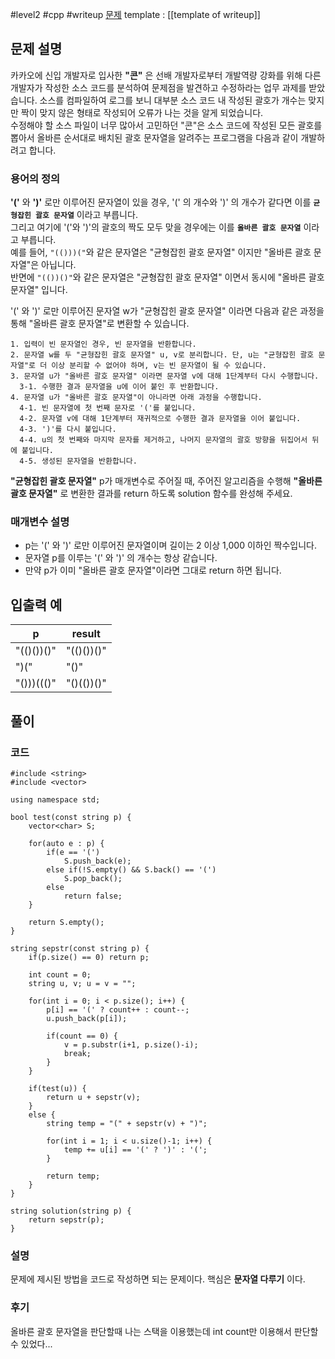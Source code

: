 
#level2 #cpp #writeup
[문제](https://school.programmers.co.kr/learn/courses/30/lessons/60058)
template : [[template of writeup]]

## 문제 설명

카카오에 신입 개발자로 입사한 **"콘"** 은 선배 개발자로부터 개발역량 강화를 위해 다른 개발자가 작성한 소스 코드를 분석하여 문제점을 발견하고 수정하라는 업무 과제를 받았습니다. 소스를 컴파일하여 로그를 보니 대부분 소스 코드 내 작성된 괄호가 개수는 맞지만 짝이 맞지 않은 형태로 작성되어 오류가 나는 것을 알게 되었습니다.  
수정해야 할 소스 파일이 너무 많아서 고민하던 "콘"은 소스 코드에 작성된 모든 괄호를 뽑아서 올바른 순서대로 배치된 괄호 문자열을 알려주는 프로그램을 다음과 같이 개발하려고 합니다.

### 용어의 정의

**'('** 와 **')'** 로만 이루어진 문자열이 있을 경우, '(' 의 개수와 ')' 의 개수가 같다면 이를 **`균형잡힌 괄호 문자열`** 이라고 부릅니다.  
그리고 여기에 '('와 ')'의 괄호의 짝도 모두 맞을 경우에는 이를 **`올바른 괄호 문자열`** 이라고 부릅니다.  
예를 들어, `"(()))("`와 같은 문자열은 "균형잡힌 괄호 문자열" 이지만 "올바른 괄호 문자열"은 아닙니다.  
반면에 `"(())()"`와 같은 문자열은 "균형잡힌 괄호 문자열" 이면서 동시에 "올바른 괄호 문자열" 입니다.

'(' 와 ')' 로만 이루어진 문자열 w가 "균형잡힌 괄호 문자열" 이라면 다음과 같은 과정을 통해 "올바른 괄호 문자열"로 변환할 수 있습니다.

```
1. 입력이 빈 문자열인 경우, 빈 문자열을 반환합니다. 
2. 문자열 w를 두 "균형잡힌 괄호 문자열" u, v로 분리합니다. 단, u는 "균형잡힌 괄호 문자열"로 더 이상 분리할 수 없어야 하며, v는 빈 문자열이 될 수 있습니다. 
3. 문자열 u가 "올바른 괄호 문자열" 이라면 문자열 v에 대해 1단계부터 다시 수행합니다. 
  3-1. 수행한 결과 문자열을 u에 이어 붙인 후 반환합니다. 
4. 문자열 u가 "올바른 괄호 문자열"이 아니라면 아래 과정을 수행합니다. 
  4-1. 빈 문자열에 첫 번째 문자로 '('를 붙입니다. 
  4-2. 문자열 v에 대해 1단계부터 재귀적으로 수행한 결과 문자열을 이어 붙입니다. 
  4-3. ')'를 다시 붙입니다. 
  4-4. u의 첫 번째와 마지막 문자를 제거하고, 나머지 문자열의 괄호 방향을 뒤집어서 뒤에 붙입니다. 
  4-5. 생성된 문자열을 반환합니다.
```

**"균형잡힌 괄호 문자열"** p가 매개변수로 주어질 때, 주어진 알고리즘을 수행해 **"올바른 괄호 문자열"** 로 변환한 결과를 return 하도록 solution 함수를 완성해 주세요.

### 매개변수 설명

- p는 '(' 와 ')' 로만 이루어진 문자열이며 길이는 2 이상 1,000 이하인 짝수입니다.
- 문자열 p를 이루는 '(' 와 ')' 의 개수는 항상 같습니다.
- 만약 p가 이미 "올바른 괄호 문자열"이라면 그대로 return 하면 됩니다.

## 입출력 예

| p          | result     |
| ---------- | ---------- |
| "(()())()" | "(()())()" |
| ")("       | "()"       |
| "()))((()" | "()(())()" |

## 풀이

### 코드

```
#include <string>
#include <vector>

using namespace std;

bool test(const string p) {
	vector<char> S;
	
	for(auto e : p) {
		if(e == '(')
			S.push_back(e);
		else if(!S.empty() && S.back() == '(') 
			S.pop_back();
		else
			return false;
	}
	
	return S.empty();
}

string sepstr(const string p) {
	if(p.size() == 0) return p;
	
	int count = 0;
	string u, v; u = v = "";
	
	for(int i = 0; i < p.size(); i++) {
		p[i] == '(' ? count++ : count--;
		u.push_back(p[i]);
		
		if(count == 0) {
			v = p.substr(i+1, p.size()-i);
			break;
		}
	}
	
	if(test(u)) {
		return u + sepstr(v);
	}
	else {
		string temp = "(" + sepstr(v) + ")";
		
		for(int i = 1; i < u.size()-1; i++) {
			temp += u[i] == '(' ? ')' : '(';
		}
		
		return temp;
	}
}

string solution(string p) {
	return sepstr(p);
}

```

### 설명

문제에 제시된 방법을 코드로 작성하면 되는 문제이다. 핵심은 **문자열 다루기** 이다.

### 후기

올바른 괄호 문자열을 판단할때 나는 스택을 이용했는데 int count만 이용해서 판단할 수 있었다...
